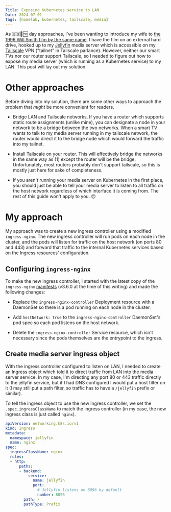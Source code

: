```yaml
---
Title: Exposing Kubernetes service to LAN
Date: 2024-07-01
Tags: [homelab, kubernetes, tailscale, media]
---
```


As 🇺🇸🦅🆓 day approaches, I've been wanting to introduce my wife to [the 1996
Will Smith film by the same
name](https://en.wikipedia.org/wiki/Independence_Day_(1996_film)). I have the
film on an external hard drive, hooked up to my [Jellyfin](https://jellyfin.org)
media server which is accessible on my [Tailscale](https://tailscale.com) VPN
("tailnet" in Tailscale parlance). However, neither our smart TVs nor our router
support Tailscale, so I needed to figure out how to expose my media server
(which is running as a Kubernetes service) to my LAN. This post will lay out my
solution.

<!-- more -->

# Other approaches

Before diving into my solution, there are some other ways to approach the
problem that *might* be more convenient for readers.

* Bridge LAN and Tailscale networks. If you have a router which supports static
  route assignments (unlike mine), you can designate a node in your network to
  be a bridge between the two networks. When a smart TV wants to talk to my
  media server running in my tailscale network, the router would direct it to
  the bridge node which would forward the traffic into my tailnet.

* Install Tailscale on your router. This will effectively bridge the networks
  in the same way as (1) except the router will be the bridge. Unfortunately,
  most routers probably don't support tailscale, so this is mostly just here for
  sake of completeness.

* If you aren't running your media server on Kubernetes in the first place, you
  should just be able to tell your media server to listen to all traffic on the
  host network regardless of which interface it is coming from. The rest of this
  guide won't apply to you. 🙃

# My approach

My approach was to create a new ingress controller using a modified
`ingress-nginx`. The new ingress controller will run pods on each node in the
cluster, and the pods will listen for traffic on the host network (on ports 80
and 443) and forward that traffic to the internal Kubernetes services based on
the Ingress resources' configuration.

## Configuring `ingress-nginx`

To make the new ingress controller, I started with the latest copy of the
`ingress-nginx`
[manifests](https://raw.githubusercontent.com/nginxinc/kubernetes-ingress/v3.6.0/deploy/crds.yaml)
(v3.6.0 at the time of this writing) and made the following changes:

* Replace the `ingress-nginx-controller` Deployment resource with a DaemonSet so
  there is a pod running on each node in the cluster.

* Add `hostNetwork: true` to the `ingress-nginx-controller` DaemonSet's pod spec
  so each pod listens on the host network.

* Delete the `ingress-nginx-controller` Service resource, which isn't necessary
  since the pods themselves are the entrypoint to the ingress.

## Create media server ingress object

With the ingress controller configured to listen on LAN, I needed to create an
Ingress object which told it to direct traffic from LAN into the media server
service. In my case, I'm directing any port 80 or 443 traffic directly to the
jellyfin service, but if I had DNS configured I would put a host filter on it (I
may still put a path filter, so traffic has to have a `/jellyfin` prefix or
similar).

To tell the ingress object to use the new ingress controller, we set
the `.spec.ingressClassName` to match the ingress controller (in my case, the
new ingress class is just called `nginx`).

```yaml
apiVersion: networking.k8s.io/v1
kind: Ingress
metadata:
  namespace: jellyfin
  name: nginx
spec:
  ingressClassName: nginx
  rules:
  - http:
      paths:
      - backend:
          service:
            name: jellyfin
            port:
              # Jellyfin listens on 8096 by default
              number: 8096
        path: /
        pathType: Prefix
```
